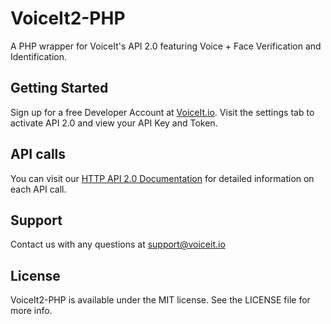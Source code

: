 # VoiceIt2-PHP

A PHP wrapper for VoiceIt's API 2.0 featuring Voice + Face Verification and Identification.

## Getting Started

Sign up for a free Developer Account at [VoiceIt.io](https://voiceit.io/signup). Visit the settings tab to activate API 2.0 and view your API Key and Token. 

## API calls
You can visit our [HTTP API 2.0 Documentation](https://api.voiceit.io/?php#introduction) for detailed information on each API call.

## Support

Contact us with any questions at support@voiceit.io

## License

VoiceIt2-PHP is available under the MIT license. See the LICENSE file for more info.
